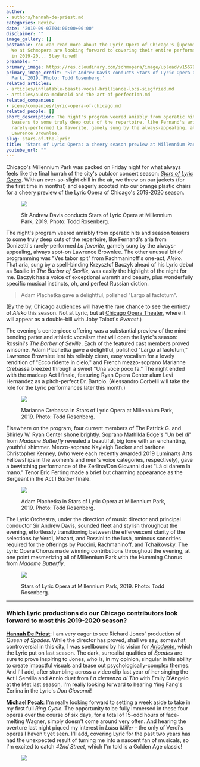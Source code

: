 ```yaml
---
author:
- authors/hannah-de-priest.md
categories: Review
date: "2019-09-07T04:00:00+00:00"
disclaimer: ""
image_gallery: []
postamble: You can read more about the Lyric Opera of Chicago's [upcoming season](https://www.lyricopera.org/seasontickets/2019-20-season/).
  We at Schmopera are looking forward to covering their entire performance calendar
  in 2019-20... Stay tuned!
preamble: ""
primary_image: https://res.cloudinary.com/schmopera/image/upload/v1567902935/media/2019/09/sqStarsofLyric_gafadk.jpg
primary_image_credit: 'Sir Andrew Davis conducts Stars of Lyric Opera at Millennium
  Park, 2019. Photo: Todd Rosenberg.'
related_articles:
- articles/inflatable-beasts-vocal-brilliance-locs-siegfried.md
- articles/audra-mcdonald-and-the-art-of-perfection.md
related_companies:
- scene/companies/lyric-opera-of-chicago.md
related_people: []
short_description: The night's program veered amiably from operatic hits and season
  teasers to some truly deep cuts of the repertoire, like Fernand's aria from Donizetti's
  rarely-performed La favorite, gamely sung by the always-appealing, always spot-on
  Lawrence Brownlee.
slug: stars-of-the-lyric
title: 'Stars of Lyric Opera: a cheery season preview at Millennium Park'
youtube_url: ""
---
```

Chicago's Millennium Park was packed on Friday night for what always feels like the final hurrah of the city's outdoor concert season: [_Stars of Lyric Opera_](https://www.lyricopera.org/productions/lyric-opera/stars-of-lyric-opera-at-millennium-park/). With an ever-so-slight chill in the air, we threw on our jackets (for the first time in months!) and eagerly scooted into our orange plastic chairs for a cheery preview of the Lyric Opera of Chicago's 2019-2020 season.

<figure data-type="image">

![](https://res.cloudinary.com/schmopera/image/upload/v1567902593/media/2019/09/StarsofLyric2_f29d39.jpg)

<figcaption>Sir Andrew Davis conducts Stars of Lyric Opera at Millennium Park, 2019. Photo: Todd Rosenberg.</figcaption>

</figure>

The night's program veered amiably from operatic hits and season teasers to some truly deep cuts of the repertoire, like Fernand's aria from Donizetti's rarely-performed _La favorite_, gamely sung by the always-appealing, always spot-on Lawrence Brownlee. The other unusual bit of programming was "Ves tabor spit" from Rachmaninoff's one-act, _Aleko_. That aria, sung by a spell-binding Krzysztof Baczyk ahead of his Lyric debut as Basilio in _The Barber of Seville_, was easily the highlight of the night for me. Baczyk has a voice of exceptional warmth and beauty, plus wonderfully specific musical instincts, oh, and perfect Russian diction.

> Adam Plachetka gave a delightful, polished "Largo al factotum".

(By the by, Chicago audiences will have the rare chance to see the entirety of _Aleko_ this season. Not at Lyric, but at [Chicago Opera Theater](https://www.chicagooperatheater.org), where it will appear as a double-bill with Joby Talbot's _Everest_.)

The evening's centerpiece offering was a substantial preview of the mind-bending patter and athletic vocalism that will open the Lyric's season: Rossini's _The Barber of Seville_. Each of the featured cast members proved winsome. Adam Plachetka gave a delightful, polished "Largo al factotum," Lawrence Brownlee lent his reliably clean, easy vocalism for a lovely rendition of "Ecco ridente in cielo," and French mezzo-soprano Marianne Crebassa breezed through a sweet "Una voce poco fa." The night ended with the madcap Act I finale, featuring Ryan Opera Center alum Levi Hernandez as a pitch-perfect Dr. Bartolo. (Alessandro Corbelli will take the role for the Lyric performances later this month.)

<figure data-type="image">

![](https://res.cloudinary.com/schmopera/image/upload/v1567902646/media/2019/09/StarsofLyric3_iyh9m9.jpg)

<figcaption>Marianne Crebassa in Stars of Lyric Opera at Millennium Park, 2019. Photo: Todd Rosenberg.</figcaption>

</figure>

Elsewhere on the program, four current members of The Patrick G. and Shirley W. Ryan Center shone brightly. Soprano Mathilda Edge's "Un bel dì" from _Madame Butterfly_ revealed a beautiful, big tone with an enchanting, youthful shimmer. Mezzo-soprano Kayleigh Decker and baritone Christopher Kenney, (who were each recently awarded 2019 Luminarts Arts Fellowships in the women's and men's voice categories, respectively), gave a bewitching performance of the Zerlina/Don Giovanni duet "Là ci darem la mano." Tenor Eric Ferring made a brief but charming appearance as the Sergeant in the Act I _Barber_ finale.

<figure data-type="image">

![](https://res.cloudinary.com/schmopera/image/upload/v1567902667/media/2019/09/StarsofLyric4_igumms.jpg)

<figcaption>Adam Plachetka in Stars of Lyric Opera at Millennium Park, 2019. Photo: Todd Rosenberg.</figcaption>

</figure>

The Lyric Orchestra, under the direction of music director and principal conductor Sir Andrew Davis, sounded fleet and stylish throughout the evening, effortlessly transitioning between the effervescent clarity of the selections by Verdi, Mozart, and Rossini to the lush, ominous sonorities required for the offerings by Puccini, Rachmaninoff, and Tchaikovsky. The Lyric Opera Chorus made winning contributions throughout the evening, at one point mesmerizing all of Millennium Park with the Humming Chorus from _Madame Butterfly_.

<figure data-type="image">

![](https://res.cloudinary.com/schmopera/image/upload/v1567902678/media/2019/09/StarsofLyric5_wo6u11.jpg)

<figcaption>Stars of Lyric Opera at Millennium Park, 2019. Photo: Todd Rosenberg.</figcaption>

</figure>

***

### Which Lyric productions do our Chicago contributors look forward to most this 2019-2020 season?

[**Hannah De Priest**](/authors/hannah-de-priest/): I am very eager to see Richard Jones' production of _Queen of Spades_. While the director has proved, shall we say, somewhat controversial in this city, I was spellbound by his vision for [_Ariodante_](/chicago-ariodante-pulses-with-emotion-and-suspense/), which the Lyric put on last season. The dark, surrealist qualities of _Spades_ are sure to prove inspiring to Jones, who is, in my opinion, singular in his ability to create impactful visuals and tease out psychologically-complex themes. And I'll add, after stumbling across a video clip last year of her singing the Act I Servilia and Annio duet from _La clemenza di Tito_ with Emily D'Angelo at the Met last season, I'm really looking forward to hearing Ying Fang's Zerlina in the Lyric's _Don Giovanni_!

[**Michael Pecak**](/authors/michael-pecak/): I'm really looking forward to setting a week aside to take in my first full _Ring Cycle_. The opportunity to be fully immersed in these four operas over the course of six days, for a total of 15-odd hours of face-melting Wagner, simply doesn't come around very often. And hearing the overture last night piqued my interest in _Luisa Miller_ - the only of Verdi's operas I haven't yet seen. I'll add, covering Lyric for the past two years has had the unexpected result of turning me into a nascent fan of musicals, so I'm excited to catch _42nd Street_, which I'm told is a Golden Age classic!

<figure data-type="image">

![](https://res.cloudinary.com/schmopera/image/upload/v1567902580/media/2019/09/StarsofLyric1_tu8uqt.jpg)

<figcaption></figcaption>

</figure>